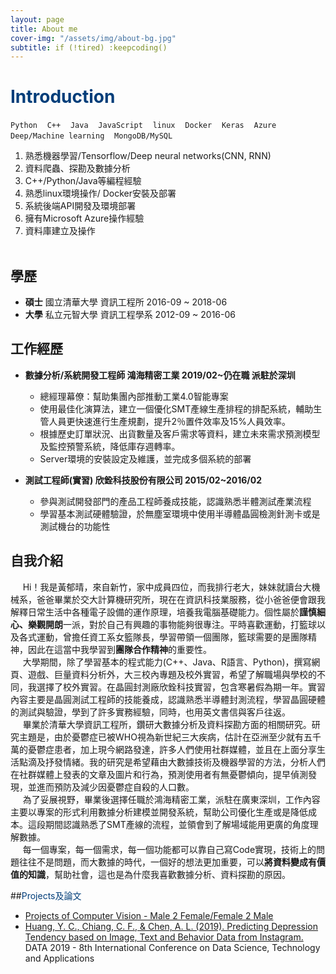 ```yaml
---
layout: page
title: About me
cover-img: "/assets/img/about-bg.jpg"
subtitle: if (!tired) :keepcoding()
---
```

# <font color="#003D79">Introduction</font>

`Python` &nbsp;&nbsp;&nbsp;`C++`  &nbsp;&nbsp;&nbsp;`Java`  &nbsp;&nbsp;&nbsp;`JavaScript`  &nbsp;&nbsp;&nbsp;`linux`&nbsp;&nbsp;&nbsp;  `Docker`&nbsp;&nbsp;&nbsp;  `Keras`&nbsp;&nbsp;&nbsp;  `Azure`&nbsp;&nbsp;&nbsp;  `Deep/Machine learning`&nbsp;&nbsp;&nbsp;  `MongoDB/MySQL`


1. 熟悉機器學習/Tensorflow/Deep neural networks(CNN, RNN)
2. 資料爬蟲、探勘及數據分析
3. C++/Python/Java等編程經驗
4. 熟悉linux環境操作/ Docker安裝及部署
5. 系統後端API開發及環境部署
6. 擁有Microsoft Azure操作經驗
7. 資料庫建立及操作
<br><br>

## 學歷

*  **碩士** 國立清華大學 資訊工程所 2016-09 ~ 2018-06
*  **大學** 私立元智大學 資訊工程學系 2012-09 ~ 2016-06

## 工作經歷

* **數據分析/系統開發工程師 鴻海精密工業 2019/02~仍在職 派駐於深圳**

	- 總經理幕僚：幫助集團內部推動工業4.0智能專案
	- 使用最佳化演算法，建立一個優化SMT產線生產排程的排配系統，輔助生管人員更快速進行生產規劃，提升2％置件效率及15%人員效率。
    - 根據歷史訂單狀況、出貨數量及客戶需求等資料，建立未來需求預測模型及監控預警系統，降低庫存週轉率。
    - Server環境的安裝設定及維護，並完成多個系統的部署

* **測試工程師(實習) 欣銓科技股份有限公司 2015/02~2016/02** 

    - 參與測試開發部門的產品工程師養成技能，認識熟悉半體測試產業流程
    - 學習基本測試硬體驗證，於無塵室環境中使用半導體晶圓檢測針測卡或是測試機台的功能性

## 自我介紹
&nbsp;&nbsp;&nbsp;&nbsp; Hi！我是黃郁晴，來自新竹，家中成員四位，而我排行老大，妹妹就讀台大機械系，爸爸畢業於交大計算機研究所，現在在資訊科技業服務，從小爸爸便會跟我解釋日常生活中各種電子設備的運作原理，培養我電腦基礎能力。個性屬於**謹慎細心、樂觀開朗**一派，對於自己有興趣的事物能夠很專注。平時喜歡運動，打籃球以及各式運動，曾擔任資工系女籃隊長，學習帶領一個團隊，籃球需要的是團隊精神，因此在這當中我學習到**團隊合作精神**的重要性。<br>
&nbsp;&nbsp;&nbsp;&nbsp; 大學期間，除了學習基本的程式能力(C++、Java、R語言、Python)，撰寫網頁、遊戲、巨量資料分析外，大三校內專題及校外實習，希望了解職場與學校的不同，我選擇了校外實習。在晶圓封測廠欣銓科技實習，包含寒暑假為期一年。實習內容主要是晶圓測試工程師的技能養成，認識熟悉半導體封測流程，學習晶圓硬體的測試與驗證，學到了許多實務經驗，同時，也用英文書信與客戶往返。<br>
&nbsp;&nbsp;&nbsp;&nbsp; 畢業於清華大學資訊工程所，鑽研大數據分析及資料探勘方面的相關研究。研究主題是，由於憂鬱症已被WHO視為新世紀三大疾病，估計在亞洲至少就有五千萬的憂鬱症患者，加上現今網路發達，許多人們使用社群媒體，並且在上面分享生活點滴及抒發情緒。我的研究是希望藉由大數據技術及機器學習的方法，分析人們在社群媒體上發表的文章及圖片和行為，預測使用者有無憂鬱傾向，提早偵測發現，並進而預防及減少因憂鬱症自殺的人口數。<br>
&nbsp;&nbsp;&nbsp;&nbsp; 為了妥展視野，畢業後選擇任職於鴻海精密工業，派駐在廣東深圳，工作內容主要以專案的形式利用數據分析建模並開發系統，幫助公司優化生產或是降低成本。這段期間認識熟悉了SMT產線的流程，並領會到了解場域能用更廣的角度理解數據。<br>
&nbsp;&nbsp;&nbsp;&nbsp; 每一個專案，每一個需求，每一個功能都可以靠自己寫Code實現，技術上的問題往往不是問題，而大數據的時代，一個好的想法更加重要，可以**將資料變成有價值的知識**，幫助社會，這也是為什麼我喜歡數據分析、資料探勘的原因。

##<font color="#003D79">Projects及論文</font>
* [Projects of Computer Vision - Male 2 Female/Female 2 Male](https://sites.google.com/view/cvfx17/project/project-i?authuser=0)<br>
* [Huang, Y. C., Chiang, C. F., & Chen, A. L. (2019). Predicting Depression Tendency based on Image, Text and Behavior Data from Instagram.](https://drive.google.com/file/d/1S_2F4NEdDwks0XcS_8vob0Rs1zOIprYN/view?usp=sharing) DATA 2019 - 8th International Conference on Data Science, Technology and Applications